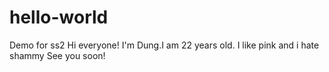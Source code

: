 # hello-world
Demo for ss2
Hi everyone!
I'm Dung.I am 22 years old. I like pink and i hate shammy
See you soon!
